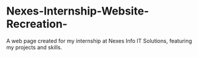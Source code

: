 # Nexes-Internship-Website-Recreation-
A web page created for my internship at Nexes Info IT Solutions, featuring my projects and skills.
